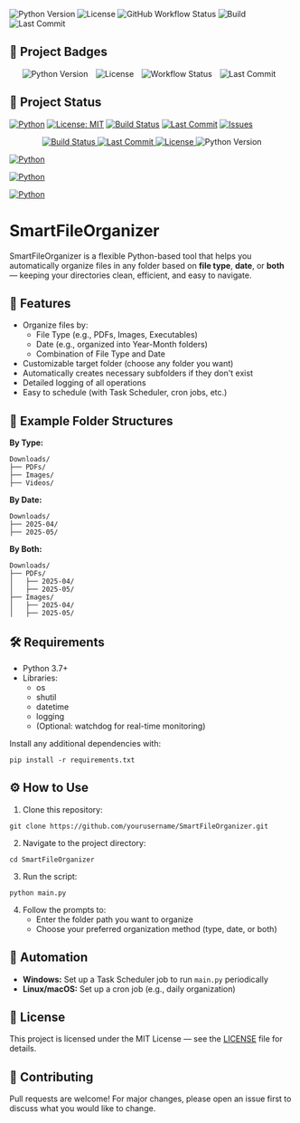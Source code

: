 ![Python Version](https://img.shields.io/badge/python-3.8+-blue)
![License](https://img.shields.io/badge/license-MIT-green)
![GitHub Workflow Status](https://img.shields.io/github/actions/workflow/status/NikhilKKYakkala/SmartFileOrganizer/python-app.yml?branch=main)
![Build](https://github.com/NikhilKKYakkala/SmartFileOrganizer/actions/workflows/python-app.yml/badge.svg?branch=main)
![Last Commit](https://img.shields.io/github/last-commit/NikhilKKYakkala/SmartFileOrganizer)

## 🚀 Project Badges

<p align="center">
  <img src="https://img.shields.io/badge/python-3.8+-blue" alt="Python Version" style="margin-right: 10px;">
  <img src="https://img.shields.io/badge/license-MIT-green" alt="License" style="margin-right: 10px;">
  <img src="https://img.shields.io/github/actions/workflow/status/NikhilKKYakkala/SmartFileOrganizer/python-app.yml?branch=main" alt="Workflow Status" style="margin-right: 10px;">
  <img src="https://img.shields.io/github/last-commit/NikhilKKYakkala/SmartFileOrganizer" alt="Last Commit" style="margin-right: 10px;">
</p>

## 🚀 Project Status

[![Python](https://img.shields.io/badge/Python-3.8%2B-blue?logo=python)](https://www.python.org/)
[![License: MIT](https://img.shields.io/badge/License-MIT-green.svg)](https://opensource.org/licenses/MIT)
[![Build Status](https://github.com/NikhilKKYakkala/SmartFileOrganizer/actions/workflows/python-app.yml/badge.svg?branch=main)](https://github.com/NikhilKKYakkala/SmartFileOrganizer/actions)
[![Last Commit](https://img.shields.io/github/last-commit/NikhilKKYakkala/SmartFileOrganizer?color=blue)](https://github.com/NikhilKKYakkala/SmartFileOrganizer/commits/main)
[![Issues](https://img.shields.io/github/issues/NikhilKKYakkala/SmartFileOrganizer)](https://github.com/NikhilKKYakkala/SmartFileOrganizer/issues)

<p align="center">
  <a href="https://github.com/NikhilKKYakkala/SmartFileOrganizer/actions">
    <img src="https://img.shields.io/github/actions/workflow/status/NikhilKKYakkala/SmartFileOrganizer/python-app.yml?branch=main&style=for-the-badge" alt="Build Status">
  </a>
  <a href="https://github.com/NikhilKKYakkala/SmartFileOrganizer">
    <img src="https://img.shields.io/github/last-commit/NikhilKKYakkala/SmartFileOrganizer?style=for-the-badge" alt="Last Commit">
  </a>
  <a href="https://github.com/NikhilKKYakkala/SmartFileOrganizer/blob/main/LICENSE">
    <img src="https://img.shields.io/github/license/NikhilKKYakkala/SmartFileOrganizer?style=for-the-badge" alt="License">
  </a>
  <img src="https://img.shields.io/badge/Python-3.8%2B-blue?style=for-the-badge" alt="Python Version">
</p>

[![Python](https://img.shields.io/badge/Python-3.8%2B-blue?logo=python&style=flat-square)](https://www.python.org/)

[![Python](https://img.shields.io/badge/Python-3.8+-blue?logo=python&style=for-the-badge)](https://www.python.org/)

[![Python](https://img.shields.io/badge/Python-3.8+-blue?logo=python&style=social)](https://www.python.org/)

# SmartFileOrganizer

SmartFileOrganizer is a flexible Python-based tool that helps you automatically organize files in any folder based on **file type**, **date**, or **both** — keeping your directories clean, efficient, and easy to navigate.

## 🚀 Features
- Organize files by:
  - File Type (e.g., PDFs, Images, Executables)
  - Date (e.g., organized into Year-Month folders)
  - Combination of File Type and Date
- Customizable target folder (choose any folder you want)
- Automatically creates necessary subfolders if they don't exist
- Detailed logging of all operations
- Easy to schedule (with Task Scheduler, cron jobs, etc.)

## 📂 Example Folder Structures
**By Type:**
```
Downloads/
├── PDFs/
├── Images/
├── Videos/
```

**By Date:**
```
Downloads/
├── 2025-04/
├── 2025-05/
```

**By Both:**
```
Downloads/
├── PDFs/
│   ├── 2025-04/
│   ├── 2025-05/
├── Images/
│   ├── 2025-04/
│   ├── 2025-05/
```

## 🛠️ Requirements
- Python 3.7+
- Libraries:
  - os
  - shutil
  - datetime
  - logging
  - (Optional: watchdog for real-time monitoring)

Install any additional dependencies with:
```
pip install -r requirements.txt
```

## ⚙️ How to Use
1. Clone this repository:
```
git clone https://github.com/yourusername/SmartFileOrganizer.git
```
2. Navigate to the project directory:
```
cd SmartFileOrganizer
```
3. Run the script:
```
python main.py
```
4. Follow the prompts to:
   - Enter the folder path you want to organize
   - Choose your preferred organization method (type, date, or both)

## 📅 Automation
- **Windows:** Set up a Task Scheduler job to run `main.py` periodically
- **Linux/macOS:** Set up a cron job (e.g., daily organization)

## 📜 License
This project is licensed under the MIT License — see the [LICENSE](LICENSE) file for details.

## 🤝 Contributing
Pull requests are welcome! For major changes, please open an issue first to discuss what you would like to change.